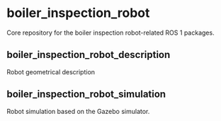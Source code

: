 # boiler_inspection_robot

Core repository for the boiler inspection robot-related ROS 1 packages.

## boiler_inspection_robot_description

Robot geometrical description

## boiler_inspection_robot_simulation

Robot simulation based on the Gazebo simulator.
